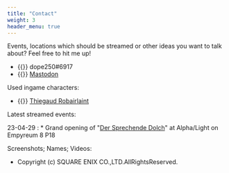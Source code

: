 ```yaml
---
title: "Contact"
weight: 3
header_menu: true
---
```


Events, locations which should be streamed or other ideas you want to talk about? Feel free to hit me up!

* {{<icon class="fa fa-discord-alt">}}&nbsp;dope250#6917
* {{<icon class="fa fa-mastodon">}}&nbsp;[Mastodon](https://ffxiv-mastodon.com/@dope250)

Used ingame characters:

* {{<icon class="fa fa-address-card">}}&nbsp;[Thiegaud Robairlaint](https://eu.finalfantasyxiv.com/lodestone/character/47255426/)

Latest streamed events:

23-04-29
: * Grand opening of "[Der Sprechende Dolch](https://dersprechendedolch.carrd.co/)" at Alpha/Light on Empyreum 8 P18

Screenshots; Names; Videos: 

* Copyright (c) SQUARE ENIX CO.,LTD.AllRightsReserved. 
